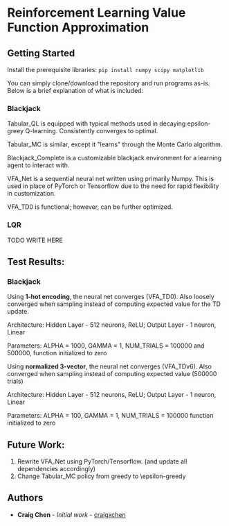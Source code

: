 # Reinforcement Learning Value Function Approximation

## Getting Started

Install the prerequisite libraries: `pip install numpy scipy matplotlib`

You can simply clone/download the repository and run programs as-is. Below is a brief explanation of what is included:

### Blackjack

Tabular_QL is equipped with typical methods used in decaying epsilon-greey Q-learning. Consistently converges to optimal.

Tabular_MC is similar, except it "learns" through the Monte Carlo algorithm.

Blackjack_Complete is a customizable blackjack environment for a learning agent to interact with.

VFA_Net is a sequential neural net written using primarily Numpy. This is used in place of PyTorch or Tensorflow due to the need for 
rapid flexibility in customization.

VFA_TD0 is functional; however, can be further optimized. 

### LQR

TODO WRITE HERE

## Test Results:

### Blackjack

Using **1-hot encoding**, the neural net converges (VFA_TD0). Also loosely converged when sampling instead of computing expected value for the TD update.

Architecture: Hidden Layer - 512 neurons, ReLU; Output Layer - 1 neuron, Linear 

Parameters: ALPHA = 1000, GAMMA = 1, NUM_TRIALS = 100000 and 500000, function initialized to zero



Using **normalized 3-vector**, the neural net converges (VFA_TDv6). Also converged when sampling instead of computing expected value (500000 trials)

Architecture: Hidden Layer - 512 neurons, ReLU; Output Layer - 1 neuron, Linear 

Parameters: ALPHA = 100, GAMMA = 1, NUM_TRIALS = 100000 function initialized to zero 



## Future Work:

1. Rewrite VFA_Net using PyTorch/Tensorflow. (and update all dependencies accordingly)
2. Change Tabular_MC policy from greedy to \epsilon-greedy

## Authors

* **Craig Chen** - *Initial work* - [craigxchen](https://github.com/craigxchen)


